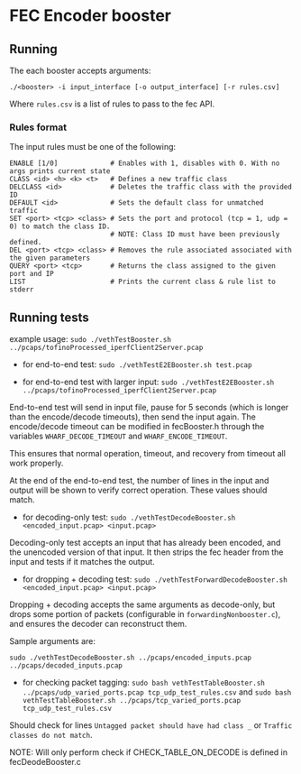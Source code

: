 # FEC Encoder booster #

## Running

The each booster accepts arguments:

```
./<booster> -i input_interface [-o output_interface] [-r rules.csv]
```
Where `rules.csv` is a list of rules to pass to the fec API.

### Rules format

The input rules must be one of the following:

```shell
ENABLE [1/0]             # Enables with 1, disables with 0. With no args prints current state
CLASS <id> <h> <k> <t>   # Defines a new traffic class
DELCLASS <id>            # Deletes the traffic class with the provided ID
DEFAULT <id>             # Sets the default class for unmatched traffic
SET <port> <tcp> <class> # Sets the port and protocol (tcp = 1, udp = 0) to match the class ID.
                         # NOTE: Class ID must have been previously defined.
DEL <port> <tcp> <class> # Removes the rule associated associated with the given parameters
QUERY <port> <tcp>       # Returns the class assigned to the given port and IP
LIST                     # Prints the current class & rule list to stderr
```

## Running tests

example usage: `sudo ./vethTestBooster.sh ../pcaps/tofinoProcessed_iperfClient2Server.pcap`

* for end-to-end test:
`sudo ./vethTestE2EBooster.sh test.pcap`

* for end-to-end test with larger input:
`sudo ./vethTestE2EBooster.sh ../pcaps/tofinoProcessed_iperfClient2Server.pcap`

End-to-end test will send in input file, pause for 5 seconds (which is longer than the
encode/decode timeouts), then send the input again. The encode/decode timeout can be modified
in fecBooster.h through the variables `WHARF_DECODE_TIMEOUT` and `WHARF_ENCODE_TIMEOUT`.

This ensures that normal operation, timeout, and recovery from timeout all work properly.

At the end of the end-to-end test, the number of lines in the input and output will be shown
to verify correct operation. These values should match.


* for decoding-only test: `sudo ./vethTestDecodeBooster.sh <encoded_input.pcap> <input.pcap>`

Decoding-only test accepts an input that has already been encoded, and the unencoded version of that input.
It then strips the fec header from the input and tests if it matches the output.

* for dropping + decoding test: `sudo ./vethTestForwardDecodeBooster.sh <encoded_input.pcap> <input.pcap>`

Dropping + decoding accepts the same arguments as decode-only, but drops some portion of packets
(configurable in `forwardingNonbooster.c`), and ensures the decoder can reconstruct them.

Sample arguments are:

`sudo ./vethTestDecodeBooster.sh ../pcaps/encoded_inputs.pcap ../pcaps/decoded_inputs.pcap`

* for checking packet tagging:
`sudo bash vethTestTableBooster.sh ../pcaps/udp_varied_ports.pcap tcp_udp_test_rules.csv` and
`sudo bash vethTestTableBooster.sh ../pcaps/tcp_varied_ports.pcap tcp_udp_test_rules.csv`

Should check for lines `Untagged packet should have had class _` or `Traffic classes do not match`.

NOTE: Will only perform check if CHECK_TABLE_ON_DECODE is defined in fecDeodeBooster.c

